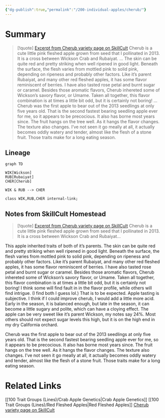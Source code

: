 ```yaml
---
{"dg-publish":true,"permalink":"/200-individual-apples/cherub/"}
---
```


# Summary
>[!quote] [Excerpt from Cherub variety page on SkillCult](https://skillcult.com/cherub)
>Cherub is a cute little pink fleshed apple grown from seed that I pollinated in 2013. It is a cross between Wickson Crab and Rubaiyat. 
>...
>The skin can be quite red and pretty striking when well ripened in good light. Beneath the surface, the flesh varies from mottled pink to solid pink, depending on ripeness and probably other factors. Like it’s parent Rubaiyat, and many other red fleshed apples, it has some flavor reminiscent of berries. I have also tasted rose petal and burnt sugar or caramel. Besides those aromatic flavors, Cherub inhereted some of Wickson’s savory flavor, or Umame. Taken all together, this flavor combination is at times a little bit odd, but it is certainly not boring!
>...
>Cherub was the first apple to bear out of the 2013 seedlings at only five years old. That is the second fastest bearing seedling apple ever for me, so it appears to be precocious. It also has borne most years since. The fruit hangs on the tree well. As it hangs the flavor changes. The texture also changes. I’ve not seen it go meally at all, it actually becomes oddly watery and tender, almost like the flesh of a stone fruit. Those traits make for a long eating season.

## Lineage

```mermaid
graph TD

WIK[Wickson]
RUB[Rubaiyat]
CHER[Cherub]

WIK & RUB --> CHER

class WIK,RUB,CHER internal-link; 

```

## Notes from SkillCult Homestead
>[!quote] [Excerpt from Cherub variety page on SkillCult](https://skillcult.com/cherub)
>Cherub is a cute little pink fleshed apple grown from seed that I pollinated in 2013. It is a cross between Wickson Crab and Rubaiyat... 
>
This apple inherited traits of both of it’s parents. The skin can be quite red and pretty striking when well ripened in good light. Beneath the surface, the flesh varies from mottled pink to solid pink, depending on ripeness and probably other factors. Like it’s parent Rubaiyat, and many other red fleshed apples, it has some flavor reminiscent of berries. I have also tasted rose petal and burnt sugar or caramel. Besides those aromatic flavors, Cherub inhereted some of Wickson’s savory flavor, or Umame. Taken all together, this flavor combination is at times a little bit odd, but it is certainly not boring! I think some will find fault in in the flavor profile, while others will find intrigue. (I find both I guess lol.) That is to be expected. Apple tasting is subjective. I think if I could improve cherub, I would add a little more acid. Early in the season, it is balanced enough, but late in the season, it can become a little sugary and polite, which can have a cloying effect. The apple can be very sweet like it’s parent Wickson, my notes say 24%. Most others should not expect sugar levels this high, but it is on the high end in my dry California orchard.
>
Cherub was the first apple to bear out of the 2013 seedlings at only five years old. That is the second fastest bearing seedling apple ever for me, so it appears to be precocious. It also has borne most years since. The fruit hangs on the tree well. As it hangs the flavor changes. The texture also changes. I’ve not seen it go meally at all, it actually becomes oddly watery and tender, almost like the flesh of a stone fruit. Those traits make for a long eating season.


# Related Links
[[100 Trait Groups (Lines)/Crab Apple Genetics\|Crab Apple Genetics]]
[[100 Trait Groups (Lines)/Red Fleshed Apples\|Red Fleshed Apples]]
[Cherub variety page on SkillCult](https://skillcult.com/cherub)

